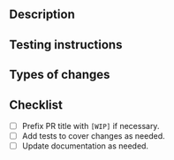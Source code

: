 ## Description

<!--- Describe your changes in detail -->

## Testing instructions

<!--- Please describe how reviewers can test your changes -->

## Types of changes

<!--- What types of changes does your code introduce? Uncomment all the bullets that apply: -->

<!-- * Bug fix (non-breaking change which fixes an issue) -->

<!-- * New feature (non-breaking change which adds functionality) -->

<!-- * Breaking change (fix or feature that would cause existing functionality to change) -->

## Checklist

<!--- The following points should be used to indicate the progress of your PR.  Put an `x` in all the boxes that apply right now, and come back over time and check them off as you make progress.  If you're unsure about any of these, don't hesitate to ask. We're here to help! -->

- [ ] Prefix PR title with `[WIP]` if necessary.
- [ ] Add tests to cover changes as needed.
- [ ] Update documentation as needed.

